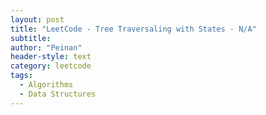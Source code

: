 ```yaml
---
layout: post
title: "LeetCode - Tree Traversaling with States - N/A"
subtitle:
author: "Peinan"
header-style: text
category: leetcode
tags:
  - Algorithms
  - Data Structures
---
```


